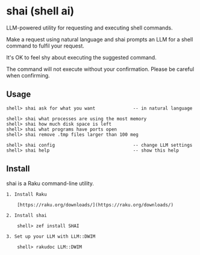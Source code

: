 # shai (shell ai)

LLM-powered utility for requesting and executing shell commands. 

Make a request using natural language and shai prompts an LLM for a shell command to fulfil your request. 

It's OK to feel shy about executing the suggested command.

The command will not execute without your confirmation. Please be careful when confirming. 

## Usage

    shell> shai ask for what you want              -- in natural language
    
    shell> shai what processes are using the most memory 
    shell> shai how much disk space is left
    shell> shai what programs have ports open
    shell> shai remove .tmp files larger than 100 meg 
    
    shell> shai config                             -- change LLM settings
    shell> shai help                               -- show this help


## Install

shai is a Raku command-line utility.

    1. Install Raku

        [https://raku.org/downloads/](https://raku.org/downloads/)

    2. Install shai 
    
        shell> zef install SHAI

    3. Set up your LLM with LLM::DWIM

        shell> rakudoc LLM::DWIM
        
